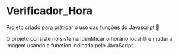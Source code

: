 # Verificador_Hora

Projeto criado para práticar o uso das funções do Javascript 📕

O projeto consiste no sistema identificar o horário local 🌐 e mudar a imagem usando a function indicada pelo JavaScript.
